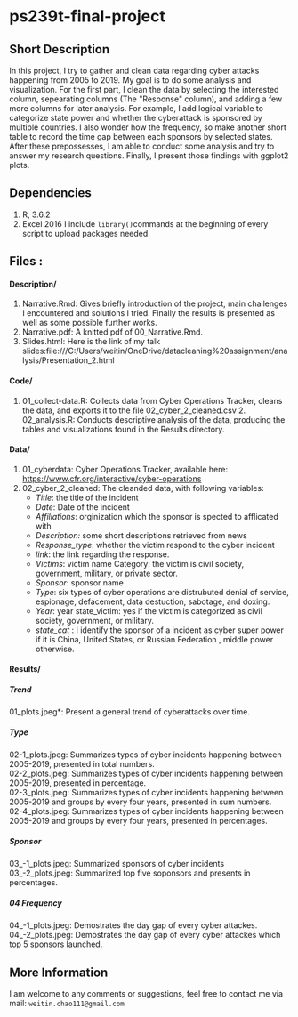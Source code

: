 # ps239t-final-project
## Short Description 
In this project, I try to gather and clean data regarding cyber attacks happening from 2005 to 2019. My goal is to do some analysis and visualization.  For the first part, I clean the data by selecting the interested column, sepearating columns (The "Response" column), and adding a few more columns for later analysis. For example, I add logical variable to categorize state power and whether the cyberattack is sponsored by multiple countries. I also wonder how the frequency, so make another short table to record the time gap between each sponsors by selected states.  After these prepossesses, I am able to conduct some analysis and try to answer my research questions.   Finally, I present those findings with ggplot2 plots.   
## Dependencies 
1. R, 3.6.2 
2. Excel 2016  I include `library()`commands at the beginning of every script to upload packages needed.    
## Files  :  
#### Description/  
1. Narrative.Rmd: Gives briefly introduction of the project, main challenges I encountered and solutions I tried. Finally the results is presented as well as some possible further works.  
2. Narrative.pdf: A knitted pdf of 00_Narrative.Rmd.  
3. Slides.html: Here is the link of my talk slides:file:///C:/Users/weitin/OneDrive/datacleaning%20assignment/analysis/Presentation_2.html  
#### Code/ 
1. 01_collect-data.R: Collects data from Cyber Operations Tracker, cleans the data, and exports it to the file 02_cyber_2_cleaned.csv  2. 02_analysis.R: Conducts descriptive analysis of the data, producing the tables and visualizations found in the Results directory.  
#### Data/  
1. 01_cyberdata: Cyber Operations Tracker,  available here: https://www.cfr.org/interactive/cyber-operations  
2. 02_cyber_2_cleaned: The cleanded data, with following variables: 
    - *Title*: the title of the incident
    - *Date*: Date of the incident
    - *Affiliations*:  orginization which the sponsor is spected to afflicated with
    - *Description:* some short descriptions retrieved from news 
    - *Response_type*: whether the victim respond to the cyber incident 
    - *link*: the link regarding the response. 
    - *Victims*: victim name Category: the victim is civil society, government, military, or private sector. 
    - *Sponsor*: sponsor name 
    - *Type*: six types of cyber operations are distrubuted denial of service, espionage, defacement, data destuction, sabotage, and doxing.  
    - *Year*: year state_victim: yes if the victim is categorized as civil society, government, or military. 
    - *state_cat* : I identify the sponsor of a incident as cyber super power if it is China, United States, or Russian Federation , middle power otherwise.   
#### Results/  
##### Trend 
01_plots.jpeg*: Present a general trend of cyberattacks over time.  
##### Type 
02-1_plots.jpeg: Summarizes types of cyber incidents happening between 2005-2019, presented in total numbers.   
02-2_plots.jpeg: Summarizes types of cyber incidents happening between 2005-2019, presented in percentage.   
02-3_plots.jpeg: Summarizes types of cyber incidents happening between 2005-2019 and groups by every four years,  presented in sum numbers.    
02-4_plots.jpeg: Summarizes types of cyber incidents happening between 2005-2019 and groups by every four years,  presented in percentages.    

##### Sponsor 
03_-1_plots.jpeg: Summarized sponsors of cyber incidents   
03_-2_plots.jpeg: Summarized top five soponsors and presents in percentages.     
##### 04 Frequency 
04_-1_plots.jpeg: Demostrates the day gap of every cyber attackes.   
04_-2_plots.jpeg: Demostrates the day gap of every cyber attackes which top 5 sponsors launched.    

## More Information 
I am welcome to any comments or suggestions, feel free to contact me via mail: `weitin.chao111@gmail.com`
